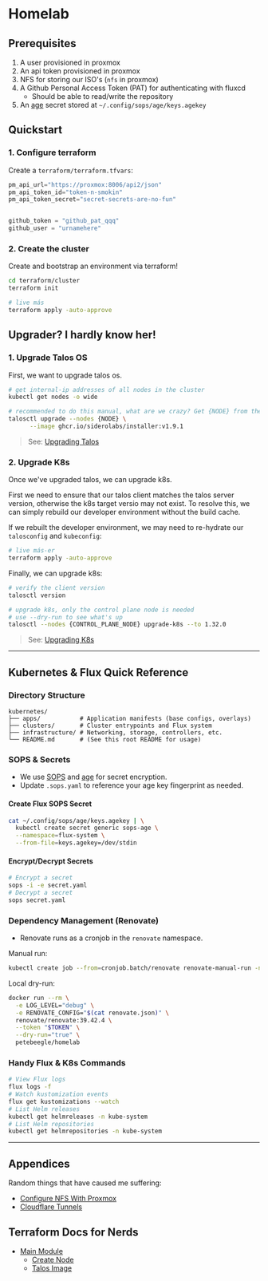 # Homelab

## Prerequisites
1. A user provisioned in proxmox
2. An api token provisioned in proxmox
3. NFS for storing our ISO's (`nfs` in proxmox)
4. A Github Personal Access Token (PAT) for authenticating with fluxcd
    - Should be able to read/write the repository
5. An [age](./kubernetes/README.md#creating-secrets) secret stored at `~/.config/sops/age/keys.agekey`

## Quickstart
### 1. Configure terraform
Create a `terraform/terraform.tfvars`:
```tf
pm_api_url="https://proxmox:8006/api2/json"
pm_api_token_id="token-n-smokin"
pm_api_token_secret="secret-secrets-are-no-fun"


github_token = "github_pat_qqq"
github_user = "urnamehere"
```

### 2. Create the cluster
Create and bootstrap an environment via terraform!
```sh
cd terraform/cluster
terraform init

# live más
terraform apply -auto-approve
```

## Upgrader? I hardly know her!
### 1. Upgrade Talos OS
First, we want to upgrade talos os.
```sh
# get internal-ip addresses of all nodes in the cluster
kubectl get nodes -o wide

# recommended to do this manual, what are we crazy? Get {NODE} from the above list, boss
talosctl upgrade --nodes {NODE} \
      --image ghcr.io/siderolabs/installer:v1.9.1
```
> See: [Upgrading Talos](https://www.talos.dev/latest/talos-guides/upgrading-talos/)

### 2. Upgrade K8s
Once we've upgraded talos, we can upgrade k8s.

First we need to ensure that our talos client matches the talos server version, otherwise the
k8s target versio may not exist. To resolve this, we can simply rebuild our developer environment
without the build cache.

If we rebuilt the developer environment, we may need to re-hydrate our `talosconfig` and `kubeconfig`:
```sh
# live más-er
terraform apply -auto-approve
```

Finally, we can upgrade k8s:

```sh
# verify the client version
talosctl version

# upgrade k8s, only the control plane node is needed
# use --dry-run to see what's up
talosctl --nodes {CONTROL_PLANE_NODE} upgrade-k8s --to 1.32.0
```
> See: [Upgrading K8s](https://www.talos.dev/v1.9/kubernetes-guides/upgrading-kubernetes/)

---

## Kubernetes & Flux Quick Reference

### Directory Structure
```text
kubernetes/
├── apps/           # Application manifests (base configs, overlays)
├── clusters/       # Cluster entrypoints and Flux system
├── infrastructure/ # Networking, storage, controllers, etc.
└── README.md       # (See this root README for usage)
```

### SOPS & Secrets
- We use [SOPS](https://github.com/getsops/sops) and [age](https://github.com/FiloSottile/age) for secret encryption.
- Update `.sops.yaml` to reference your age key fingerprint as needed.

#### Create Flux SOPS Secret
```sh
cat ~/.config/sops/age/keys.agekey | \
  kubectl create secret generic sops-age \
  --namespace=flux-system \
  --from-file=keys.agekey=/dev/stdin
```

#### Encrypt/Decrypt Secrets
```sh
# Encrypt a secret
sops -i -e secret.yaml
# Decrypt a secret
sops secret.yaml
```

### Dependency Management (Renovate)
- Renovate runs as a cronjob in the `renovate` namespace.

Manual run:
```sh
kubectl create job --from=cronjob.batch/renovate renovate-manual-run -n renovate
```

Local dry-run:
```sh
docker run --rm \
  -e LOG_LEVEL="debug" \
  -e RENOVATE_CONFIG="$(cat renovate.json)" \
  renovate/renovate:39.42.4 \
  --token "$TOKEN" \
  --dry-run="true" \
  petebeegle/homelab
```

### Handy Flux & K8s Commands
```sh
# View Flux logs
flux logs -f
# Watch kustomization events
flux get kustomizations --watch
# List Helm releases
kubectl get helmreleases -n kube-system
# List Helm repositories
kubectl get helmrepositories -n kube-system
```

---
## Appendices
Random things that have caused me suffering:
- [Configure NFS With Proxmox](./runbooks/configure_nfs_with_proxmox.md)
- [Cloudflare Tunnels](./runbooks/cloudflare_tunnels.md)

## Terraform Docs for Nerds
- [Main Module](./terraform/README.md)
    - [Create Node](./terraform/modules/node/README.md)
    - [Talos Image](./terraform/modules/talos/README.md)
